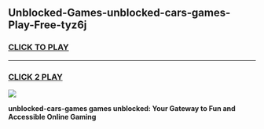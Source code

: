 
## Unblocked-Games-unblocked-cars-games-Play-Free-tyz6j
<h3>
<a href="https://premium76.site?title=unblocked-cars-games&ref=19M">CLICK TO PLAY</a></h3>
<hr>

<h3>
<a href="https://premium76.site?title=unblocked-cars-games&ref=19M">CLICK 2 PLAY</a>
  
</h3>

<a href="https://premium76.site?title=unblocked-cars-games&ref=19M"><img src="https://clearcache.store/games.png"></a>


**unblocked-cars-games games unblocked: Your Gateway to Fun and Accessible Online Gaming**
